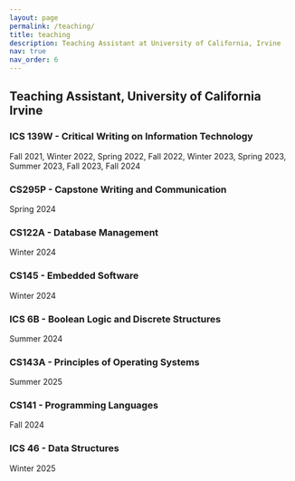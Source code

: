 ```yaml
---
layout: page
permalink: /teaching/
title: teaching
description: Teaching Assistant at University of California, Irvine
nav: true
nav_order: 6
---
```


## Teaching Assistant, University of California Irvine

### **ICS 139W - Critical Writing on Information Technology**

Fall 2021, Winter 2022, Spring 2022, Fall 2022, Winter 2023, Spring 2023, Summer 2023, Fall 2023, Fall 2024

### **CS295P - Capstone Writing and Communication**

Spring 2024

### **CS122A - Database Management**

Winter 2024

### **CS145 - Embedded Software**

Winter 2024

### **ICS 6B - Boolean Logic and Discrete Structures**

Summer 2024

### **CS143A - Principles of Operating Systems**

Summer 2025

### **CS141 - Programming Languages**

Fall 2024

### **ICS 46 - Data Structures**

Winter 2025
